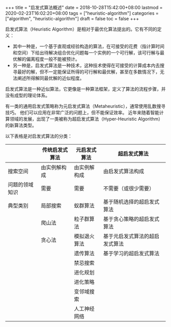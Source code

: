 +++
title = "启发式算法概述"
date = 2018-10-28T15:42:00+08:00
lastmod = 2020-02-23T16:02:20+08:00
tags = ["heuristic-algorithm"]
categories = ["algorithm", "heuristic-algorithm"]
draft = false
toc = false
+++

启发式算法（Heuristic Algorithm）是相对于最优化算法提出的。它有不同的定义：

-   其中一种是，一个基于直观或经验构造的算法，在可接受的花费（指计算时间和空间）下给出待解决组合优化问题每一个实例的一个可行解，该可行解与最优解的偏离程度一般不能被预计。
-   另一种是，启发式算法是一种技术，这种技术使得在可接受的计算成本内去搜寻最好的解，但不一定能保证所得的可行解和最优解，甚至在多数情况下，无法阐述所得解同最优解的近似程度。

<!--more-->

启发式算法是一种近似算法，它更像是一种算法框架，定义了算法的流程步骤，并没有成型的理论体系。

有一类的通用启发式策略称为元启发式算法（Metaheuristic），通常使用乱数搜寻技巧。
他们可以应用在非常广泛的问题上，但不能保证效率。
近年来随着智能计算领域的发展，出现了一类被称为超启发式算法（Hyper-Heuristic Algorithm）的新算法类型。

以下表格是对启发式算法的分类：

|         | 传统启发式算法 | 元启发式算法 | 超启发式算法    |
|---------|---------|--------|-----------|
| 搜索空间 | 由实例解构成 | 由实例解构成 | 由启发式算法构成 |
| 问题的领域知识 | 需要    | 需要   | 不需要（或很少需要） |
| 典型类别 | 局部搜索 | 蚁群算法 | 基于随机选择的超启发式算法 |
|         | 爬山法  | 粒子群算法 | 基于贪心策略的超启发式算法 |
|         | 贪心法  | 模拟退火算法 | 基于元启发式算法的超启发式算法 |
|         |         | 遗传算法 | 基于学习的超启发式算法 |
|         |         | 禁忌搜索 |                 |
|         |         | 进化规划 |                 |
|         |         | 进化策略 |                 |
|         |         | 变邻域搜索 |                 |
|         |         | 人工神经网络 |                 |

